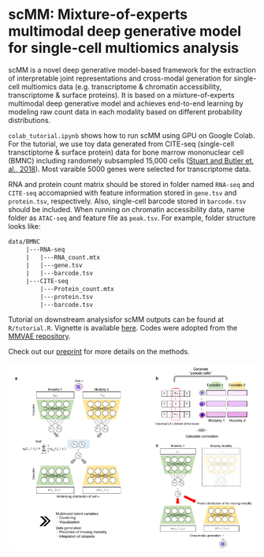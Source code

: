 # scMM: Mixture-of-experts multimodal deep generative model for single-cell multiomics analysis

scMM is a novel deep generative model-based framework for the extraction of interpretable joint representations and cross-modal generation for single-cell multiomics data (e.g. transcriptome & chromatin accessibility, transcriptome & surface proteins). It is based on a mixture-of-experts multimodal deep generative model and achieves end-to-end learning by modeling raw count data in each modality based on different probability distributions.

`colab_tutorial.ipynb` shows how to run scMM using GPU on Google Colab.
For the tutorial, we use toy data generated from CITE-seq (single-cell transctiptome & surface protein) data for bone marrow mononuclear cell (BMNC) including randomely subsampled 15,000 cells ([Stuart and Butler et. al., 2018](https://www.cell.com/cell/fulltext/S0092-8674(19)30559-8#%20)). Most varaible 5000 genes were selected for transcriptome data.

RNA and protein count matrix should be stored in folder named `RNA-seq` and `CITE-seq` accomapnied with feature information stored in `gene.tsv` and `protein.tsv`, respectively. Also, single-cell barcode stored in `barcode.tsv` should be included. When running on chromatin accessibility data, name folder as `ATAC-seq` and feature file as `peak.tsv`. For example, folder structure looks like:
```
data/BMNC
     |---RNA-seq
     |   |---RNA_count.mtx
     |   |---gene.tsv
     |   |---barcode.tsv
     |---CITE-seq
         |---Protein_count.mtx
         |---protein.tsv
         |---barcode.tsv
```

Tutorial on downstream analysisfor scMM outputs can be found at `R/tutorial.R`. 
Vignette is available [here](http://htmlpreview.github.io/?https://github.com/kodaim1115/test/blob/master/tutorial.html).
Codes were adopted from the [MMVAE repository](https://github.com/iffsid/mmvae). 

Check out our [preprint](https://www.biorxiv.org/content/10.1101/2021.02.18.431907v1.full) for more details on the methods. 

![figure](https://github.com/kodaim1115/scMM/blob/master/overview.png)
